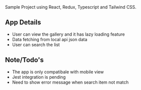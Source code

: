 Sample Project using React, Redux, Typescript and Tailwind CSS.

## App Details

- User can view the gallery and it has lazy loading feature
- Data fetching from local api json data
- User can search the list 

## Note/Todo's

- The app is only compatibale with mobile view
- Jest integration is pending
- Need to show error message when search item not match
